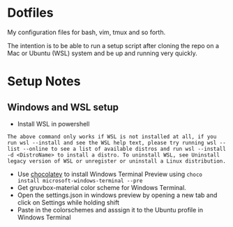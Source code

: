 # Dotfiles

My configuration files for bash, vim, tmux and so forth.

The intention is to be able to run  a setup script after cloning the repo on a Mac or Ubuntu (WSL) system and be up and running very quickly.

# Setup Notes

## Windows and WSL setup

* Install WSL in powershell 

```
The above command only works if WSL is not installed at all, if you run wsl --install and see the WSL help text, please try running wsl --list --online to see a list of available distros and run wsl --install -d <DistroName> to install a distro. To uninstall WSL, see Uninstall legacy version of WSL or unregister or uninstall a Linux distribution.
```

* Use [chocolatey](https://chocolatey.org/install) to install Windows Terminal Preview using `choco install microsoft-windows-terminal --pre`
* Get gruvbox-material color scheme for Windows Terminal. 
* Open the settings.json in windows preview by opening a new tab and click on Settings while holding shift
* Paste in the colorschemes and asssign it to the Ubuntu profile in Windows Terminal
